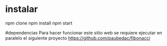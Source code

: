 # instalar
npm clone
npm install
npm start

#dependencias
Para hacer funcionar este sitio web se requiere ejecutar en paralelo el siguiente proyecto
https://github.com/paubedac/fibonacci
